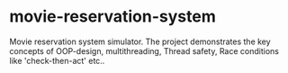# movie-reservation-system
Movie reservation system simulator. The project demonstrates the key concepts of OOP-design, multithreading, Thread safety, Race conditions like 'check-then-act' etc..
